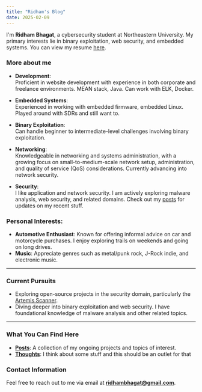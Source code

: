 ```yaml
---
title: "Ridham's Blog"
date: 2025-02-09
---
```

I'm **Ridham Bhagat**, a cybersecurity student at Northeastern University. My primary interests lie in binary exploitation, web security, and embedded systems. You can view my resume [here](/static/CV_RIDHAM.pdf).

### **More about me**

- **Development**:  
  Proficient in website development with experience in both corporate and freelance environments. 
  MEAN stack, Java. Can work with ELK, Docker.

- **Embedded Systems**:  
  Experienced in working with embedded firmware, embedded Linux. Played around with SDRs and still want to.
- **Binary Exploitation**:  
  Can handle beginner to intermediate-level challenges involving binary exploitation. 

- **Networking**:  
  Knowledgeable in networking and systems administration, with a growing focus on small-to-medium-scale network setup, administration, and quality of service (QoS) considerations. Currently advancing into network security.

- **Security**:  
  I like application and network security. I am actively exploring malware analysis, web security, and related domains. Check out my [posts](/posts/) for updates on my recent stuff.

### **Personal Interests**:  
  - **Automotive Enthusiast**: Known for offering informal advice on car and motorcycle purchases. I enjoy exploring trails on weekends and going on long drives.  
  - **Music**: Appreciate genres such as metal/punk rock, J-Rock indie, and electronic music.

---

### **Current Pursuits**

- Exploring open-source projects in the security domain, particularly the [Artemis Scanner](https://github.com/CERT-Polska/Artemis).  
- Diving deeper into binary exploitation and web security. I have foundational knowledge of malware analysis and other related topics.

---

### **What You Can Find Here**

- **[Posts](/posts/)**: A collection of my ongoing projects and topics of interest.  
- **[Thoughts](/thoughts/)**: I think about some stuff and this should be an outlet for that


### **Contact Information**
Feel free to reach out to me via email at **ridhambhagat@gmail.com**.

